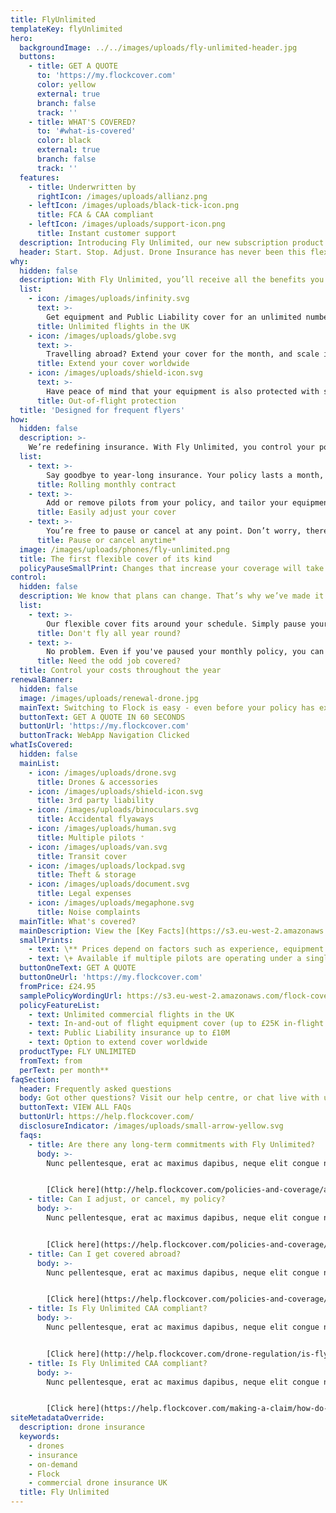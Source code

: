 ```yaml
---
title: FlyUnlimited
templateKey: flyUnlimited
hero:
  backgroundImage: ../../images/uploads/fly-unlimited-header.jpg
  buttons:
    - title: GET A QUOTE
      to: 'https://my.flockcover.com'
      color: yellow
      external: true
      branch: false
      track: ''
    - title: WHAT'S COVERED?
      to: '#what-is-covered'
      color: black
      external: true
      branch: false
      track: ''
  features:
    - title: Underwritten by
      rightIcon: /images/uploads/allianz.png
    - leftIcon: /images/uploads/black-tick-icon.png
      title: FCA & CAA compliant
    - leftIcon: /images/uploads/support-icon.png
      title: Instant customer support
  description: Introducing Fly Unlimited, our new subscription product for commercial pilots. Get comprehensive in-and-out of flight cover on a monthly basis. Cancel or pause anytime. There’s no catch.
  header: Start. Stop. Adjust. Drone Insurance has never been this flexible.
why:
  hidden: false
  description: With Fly Unlimited, you’ll receive all the benefits you’d expect from an annual policy - without the long-term commitment.
  list:
    - icon: /images/uploads/infinity.svg
      text: >-
        Get equipment and Public Liability cover for an unlimited number of commercial flights throughout the UK.
      title: Unlimited flights in the UK      
    - icon: /images/uploads/globe.svg
      text: >-
        Travelling abroad? Extend your cover for the month, and scale it down again when you return.  
      title: Extend your cover worldwide
    - icon: /images/uploads/shield-icon.svg
      text: >-
        Have peace of mind that your equipment is also protected with storage, transit, and theft insurance.
      title: Out-of-flight protection
  title: 'Designed for frequent flyers'
how:
  hidden: false
  description: >-
    We’re redefining insurance. With Fly Unlimited, you control your policy. At all times.
  list:
    - text: >-
        Say goodbye to year-long insurance. Your policy lasts a month, and renews automatically until you say when.
      title: Rolling monthly contract
    - text: >-
        Add or remove pilots from your policy, and tailor your equipment cover and liability limits in seconds.
      title: Easily adjust your cover
    - text: >-
        You’re free to pause or cancel at any point. Don’t worry, there are no hidden fees or ambiguous exit clauses.
      title: Pause or cancel anytime*
  image: /images/uploads/phones/fly-unlimited.png
  title: The first flexible cover of its kind
  policyPauseSmallPrint: Changes that increase your coverage will take effect immediately. If you downgrade, pause or cancel your cover, this will take effect on your next monthly renewal date.
control:
  hidden: false
  description: We know that plans can change. That’s why we’ve made it easy for you to only pay for the cover you need.
  list:
    - text: >-
        Our flexible cover fits around your schedule. Simply pause your policy when things wind down, and restart it again when it suits you.
      title: Don't fly all year round?
    - text: >-
        No problem. Even if you've paused your monthly policy, you can get covered for as little as one hour with our Pay-as-you-fly product.
      title: Need the odd job covered?
  title: Control your costs throughout the year
renewalBanner:
  hidden: false
  image: /images/uploads/renewal-drone.jpg
  mainText: Switching to Flock is easy - even before your policy has expired. Join Flock today!
  buttonText: GET A QUOTE IN 60 SECONDS
  buttonUrl: 'https://my.flockcover.com'
  buttonTrack: WebApp Navigation Clicked
whatIsCovered:
  hidden: false
  mainList:
    - icon: /images/uploads/drone.svg
      title: Drones & accessories
    - icon: /images/uploads/shield-icon.svg
      title: 3rd party liability
    - icon: /images/uploads/binoculars.svg
      title: Accidental flyaways
    - icon: /images/uploads/human.svg
      title: Multiple pilots ⁺
    - icon: /images/uploads/van.svg
      title: Transit cover
    - icon: /images/uploads/lockpad.svg
      title: Theft & storage
    - icon: /images/uploads/document.svg
      title: Legal expenses
    - icon: /images/uploads/megaphone.svg
      title: Noise complaints
  mainTitle: What's covered?
  mainDescription: View the [Key Facts](https://s3.eu-west-2.amazonaws.com/flock-cover-static/IPID-fly-unlimited.pdf) for details of what's covered.
  smallPrints:
    - text: \** Prices depend on factors such as experience, equipment and claims history.
    - text: \+ Available if multiple pilots are operating under a single PfCO.
  buttonOneText: GET A QUOTE
  buttonOneUrl: 'https://my.flockcover.com'
  fromPrice: £24.95
  samplePolicyWordingUrl: https://s3.eu-west-2.amazonaws.com/flock-cover-static/IPID-fly-unlimited.pdf
  policyFeatureList:
    - text: Unlimited commercial flights in the UK
    - text: In-and-out of flight equipment cover (up to £25K in-flight limit)
    - text: Public Liability insurance up to £10M
    - text: Option to extend cover worldwide
  productType: FLY UNLIMITED
  fromText: from
  perText: per month**
faqSection:
  header: Frequently asked questions
  body: Got other questions? Visit our help centre, or chat live with us now.
  buttonText: VIEW ALL FAQs
  buttonUrl: https://help.flockcover.com/
  disclosureIndicator: /images/uploads/small-arrow-yellow.svg
  faqs:
    - title: Are there any long-term commitments with Fly Unlimited?
      body: >-
        Nunc pellentesque, erat ac maximus dapibus, neque elit congue nisl, at feugiat nulla tellus eget turpis. Vestibulum nulla nisl, aliquet malesuada justo ut, ultricies fermentum tortor. Suspendisse pharetra sem in nisi vestibulum ornare. Integer venenatis lacinia pretium. Etiam sagittis lectus nulla, id hendrerit ante faucibus vitae. Praesent sit amet laoreet nisi. Integer malesuada orci libero, nec suscipit justo ultrices quis.


        [Click here](http://help.flockcover.com/policies-and-coverage/are-there-any-long-term-commitments-with-fly-unlimited) to find out more
    - title: Can I adjust, or cancel, my policy?
      body: >-
        Nunc pellentesque, erat ac maximus dapibus, neque elit congue nisl, at feugiat nulla tellus eget turpis. Vestibulum nulla nisl, aliquet malesuada justo ut, ultricies fermentum tortor. Suspendisse pharetra sem in nisi vestibulum ornare. Integer venenatis lacinia pretium. Etiam sagittis lectus nulla, id hendrerit ante faucibus vitae. Praesent sit amet laoreet nisi. Integer malesuada orci libero, nec suscipit justo ultrices quis.


        [Click here](https://help.flockcover.com/policies-and-coverage/can-i-adjust-or-cancel-my-fly-unlimited-policy) to find out more
    - title: Can I get covered abroad?
      body: >-
        Nunc pellentesque, erat ac maximus dapibus, neque elit congue nisl, at feugiat nulla tellus eget turpis. Vestibulum nulla nisl, aliquet malesuada justo ut, ultricies fermentum tortor. Suspendisse pharetra sem in nisi vestibulum ornare. Integer venenatis lacinia pretium. Etiam sagittis lectus nulla, id hendrerit ante faucibus vitae. Praesent sit amet laoreet nisi. Integer malesuada orci libero, nec suscipit justo ultrices quis.


        [Click here](https://help.flockcover.com/policies-and-coverage/can-i-get-covered-abroad) to find out more
    - title: Is Fly Unlimited CAA compliant?
      body: >-
        Nunc pellentesque, erat ac maximus dapibus, neque elit congue nisl, at feugiat nulla tellus eget turpis. Vestibulum nulla nisl, aliquet malesuada justo ut, ultricies fermentum tortor. Suspendisse pharetra sem in nisi vestibulum ornare. Integer venenatis lacinia pretium. Etiam sagittis lectus nulla, id hendrerit ante faucibus vitae. Praesent sit amet laoreet nisi. Integer malesuada orci libero, nec suscipit justo ultrices quis.


        [Click here](http://help.flockcover.com/drone-regulation/is-fly-unlimited-caa-compliant) to find out more
    - title: Is Fly Unlimited CAA compliant?
      body: >-
        Nunc pellentesque, erat ac maximus dapibus, neque elit congue nisl, at feugiat nulla tellus eget turpis. Vestibulum nulla nisl, aliquet malesuada justo ut, ultricies fermentum tortor. Suspendisse pharetra sem in nisi vestibulum ornare. Integer venenatis lacinia pretium. Etiam sagittis lectus nulla, id hendrerit ante faucibus vitae. Praesent sit amet laoreet nisi. Integer malesuada orci libero, nec suscipit justo ultrices quis.


        [Click here](https://help.flockcover.com/making-a-claim/how-do-i-make-a-claim) to find out more
siteMetadataOverride:
  description: drone insurance
  keywords:
    - drones
    - insurance
    - on-demand
    - Flock
    - commercial drone insurance UK
  title: Fly Unlimited
---
```

